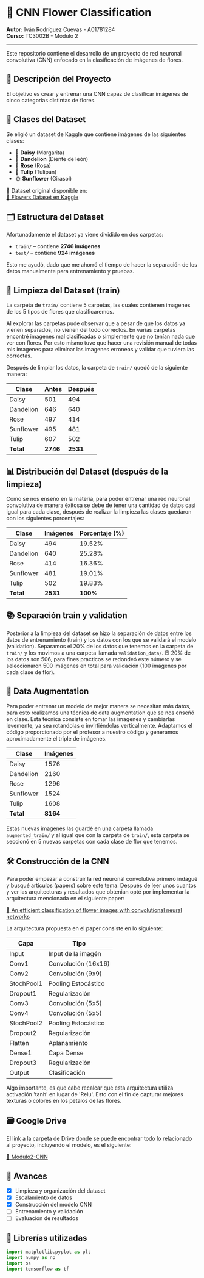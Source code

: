 # 🌸 CNN Flower Classification

**Autor:** Iván Rodríguez Cuevas - A01781284  
**Curso:** TC3002B - Módulo 2

---

Este repositorio contiene el desarrollo de un proyecto de red neuronal convolutiva (CNN) enfocado en la clasificación de imágenes de flores.

## 📌 Descripción del Proyecto

El objetivo es crear y entrenar una CNN capaz de clasificar imágenes de cinco categorías distintas de flores.

## 🌼 Clases del Dataset

Se eligió un dataset de Kaggle que contiene imágenes de las siguientes clases:

- 🌼 **Daisy** (Margarita)  
- 🌻 **Dandelion** (Diente de león)  
- 🌹 **Rose** (Rosa)  
- 🌷 **Tulip** (Tulipán)  
- 🌞 **Sunflower** (Girasol)

📁 Dataset original disponible en:  
[🔗 Flowers Dataset en Kaggle](https://www.kaggle.com/datasets/imsparsh/flowers-dataset)

## 🗂️ Estructura del Dataset

Afortunadamente el dataset ya viene dividido en dos carpetas:

- `train/` – contiene **2746 imágenes**
- `test/` – contiene **924 imágenes**

Esto me ayudó, dado que me ahorró el tiempo de hacer la separación de los datos manualmente para entrenamiento y pruebas.

## 🧹 Limpieza del Dataset (train)

La carpeta de `train/` contiene 5 carpetas, las cuales contienen imagenes de los 5 tipos de flores que clasificaremos.

Al explorar las carpetas pude observar que a pesar de que los datos ya vienen separados, no vienen del todo correctos. En varias carpetas encontré imagenes mal clasificadas o simplemente que no tenían nada que ver con flores. Por esto mismo tuve que hacer una revisión manual de todas mis imagenes para eliminar las imagenes erroneas y validar que tuviera las correctas.

Después de limpiar los datos, la carpeta de `train/`  quedó de la siguiente manera:

| Clase       | Antes | Después |
|-------------|--------|---------|
| Daisy       | 501    | 494     |
| Dandelion   | 646    | 640     |
| Rose        | 497    | 414     |
| Sunflower   | 495    | 481     |
| Tulip       | 607    | 502     |
| **Total**   | **2746** | **2531** |

## 📊 Distribución del Dataset (después de la limpieza)

Como se nos enseñó en la materia, para poder entrenar una red neuronal convolutiva de manera éxitosa se debe de tener una cantidad de datos casi igual para cada clase, después de realizar la limpieza las clases quedaron con los siguientes porcentajes:

| Clase       | Imágenes | Porcentaje (%) |
|-------------|----------|----------------|
| Daisy       | 494      | 19.52%         |
| Dandelion   | 640      | 25.28%         |
| Rose        | 414      | 16.36%         |
| Sunflower   | 481      | 19.01%         |
| Tulip       | 502      | 19.83%         |
| **Total**   | **2531** | **100%**       |

## 📚 Separación train y validation

Posterior a la limpieza del dataset se hizo la separación de datos entre los datos de entrenamiento (train) y los datos con los que se validará el modelo (validation). Separamos el 20% de los datos que tenemos en la carpeta de `train/` y los movimos a una carpeta llamada `validation_data/`. El 20% de los datos son 506, para fines practicos se redondeó este número y se seleccionaron 500 imágenes en total para validación (100 imágenes por cada clase de flor).

## 💉 Data Augmentation

Para poder entrenar un modelo de mejor manera se necesitan más datos, para esto realizamos una técnica de data augmentation que se nos enseñó en clase.
Esta técnica consiste en tomar las imagenes y cambiarlas levemente, ya sea rotandolas o invirtiéndolas verticalmente.
Adaptamos el código proporcionado por el profesor a nuestro código y generamos aproximadamente el triple de imágenes.

| Clase       | Imágenes |
|-------------|----------|
| Daisy       | 1576     |
| Dandelion   | 2160     |
| Rose        | 1296     |
| Sunflower   | 1524     |
| Tulip       | 1608     |
| **Total**   | **8164** |

Estas nuevas imagenes las guardé en una carpeta llamada `augmented_train/` y al igual que con la carpeta de `train/`, esta carpeta se seccionó en 5 nuevas carpetas con cada clase de flor que tenemos.

## 🛠️ Construcción de la CNN

Para poder empezar a construir la red neuronal convolutiva primero indagué y busqué artículos (papers) sobre este tema. Después de leer unos cuantos y ver las arquitecturas y resultados que obtenian opté por implementar la arquitectura mencionada en el siguiente paper:

[🔗 An efficient classification of flower images with
convolutional neural networks](https://d1wqtxts1xzle7.cloudfront.net/80918318/3444-libre.pdf?1645009408=&response-content-disposition=inline%3B+filename%3DAn_efficient_classification_of_flower_im.pdf&Expires=1748469315&Signature=bdfRdsCHZU8Rb44msRGHyl043bniMC2ADfZza0q7eBaq8wAubqtcQ5AeGa8Jv~~-1FXD5RBtYMap4WUzv9WPYhLyU2jTGEm32rTHc1fOdq4rKkRp7L4np004X6PebWLeXgM6ljEmuNvbANFNDqSnLz4Y5bT97QQfO~uGPz2pPo6H551QuQYc9xwMdtYGryFOAEyccIvry1tDvHi9~7dm8gr9om2q1GJZhkmxcESvQRbxjY3PZx23MC9dVbejE35VuOtG2cRZEDrwltmz96RpRX4aT-DFtr4UE0pz1DNbYlVYaBtkeKdJSGMqxOWX9V1SLkDj~ozhdKfJNC3x1DYL9Q__&Key-Pair-Id=APKAJLOHF5GGSLRBV4ZA)

La arquitectura propuesta en el paper consiste en lo siguiente:

| Capa               | Tipo                     |
|--------------------|--------------------------|
| Input              | Input de la imagén       |
| Conv1              | Convolución (16x16)      |
| Conv2              | Convolución (9x9)        |
| StochPool1         | Pooling Estocástico      |
| Dropout1           | Regularización           |
| Conv3              | Convolución (5x5)        |
| Conv4              | Convolución (5x5)        |
| StochPool2         | Pooling Estocástico      |
| Dropout2           | Regularización           |
| Flatten            | Aplanamiento             |
| Dense1             | Capa Dense               |
| Dropout3           | Regularización           |
| Output             | Clasificación            |

Algo importante, es que cabe recalcar que esta arquitectura utiliza activación 'tanh' en lugar de 'Relu'. Esto con el fin de capturar mejores texturas o colores en los petalos de las flores.

## 🗃️ Google Drive

El link a la carpeta de Drive donde se puede encontrar todo lo relacionado al proyecto, incluyendo el modelo, es el siguiente:

[🔗 Modulo2-CNN](https://drive.google.com/drive/folders/1nuC3y95_OiF5_yCtBkUkDkcrK6HXi0-I?usp=drive_link)

## 🚧 Avances

- [X] Limpieza y organización del dataset
- [X] Escalamiento de datos
- [X] Construcción del modelo CNN
- [ ] Entrenamiento y validación
- [ ] Evaluación de resultados

## 🧠 Librerías utilizadas

```python
import matplotlib.pyplot as plt
import numpy as np
import os
import tensorflow as tf
